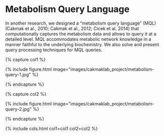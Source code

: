 ---
---

# Metabolism Query Language

In another research, we designed a “metabolism query language” (MQL) (Cakmak et al., 2010; Cakmak et al., 2012; Cicek et al. 2014) that computationally captures the metabolism data and allows to query it at a detailed level. MQL accommodates metabolic network knowledge in a manner faithful to the underlying biochemistry. We also solve and present query processing techniques for MQL queries.

{% capture col1 %}

{%
  include figure.html
  image="images/cakmaklab_project/metabolism-query-1.jpg"
%}

{% endcapture %}

{% capture col2 %}

{%
  include figure.html
  image="images/cakmaklab_project/metabolism-query-2.jpg"
%}

{% endcapture %}

{% include cols.html col1=col1 col2=col2 %}